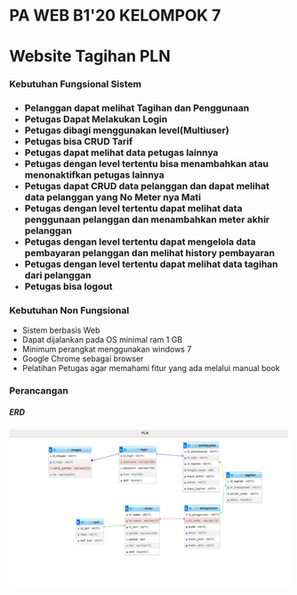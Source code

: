 <h1> PA WEB B1'20 KELOMPOK 7 </h1>

<h1>Website Tagihan PLN </h1>

<h3>Kebutuhan Fungsional Sistem<h3>

<ul>
<li>Pelanggan dapat melihat Tagihan dan Penggunaan</li>
<li>Petugas Dapat Melakukan Login</li>
<li>Petugas dibagi menggunakan level(Multiuser)</li>
<li>Petugas bisa CRUD Tarif</li>
<li>Petugas dapat melihat data petugas lainnya</li>
<li>Petugas dengan level tertentu bisa menambahkan atau menonaktifkan petugas lainnya</li>
<li>Petugas dapat CRUD data pelanggan dan dapat melihat data pelanggan yang No Meter nya Mati</li>
<li>Petugas dengan level tertentu dapat melihat data penggunaan pelanggan dan menambahkan meter akhir pelanggan</li>
<li>Petugas dengan level tertentu dapat mengelola data pembayaran pelanggan dan melihat history pembayaran</li>
<li>Petugas dengan level tertentu dapat melihat data tagihan dari pelanggan</li>
<li>Petugas bisa logout</li></ul>

<h3>Kebutuhan Non Fungsional</h3>

<ul>
<li>Sistem berbasis Web</li>
<li>Dapat dijalankan pada OS minimal ram 1 GB</li>
<li>Minimum perangkat menggunakan windows 7</li>
<li>Google Chrome sebagai browser</li>
<li>Pelatihan Petugas agar memahami fitur yang ada melalui manual book</li>
</ul>

<h3>Perancangan</h3>
<h5>ERD</h5>
<img src="database/ERD.jpeg" alt="Alt text" title="Optional title">